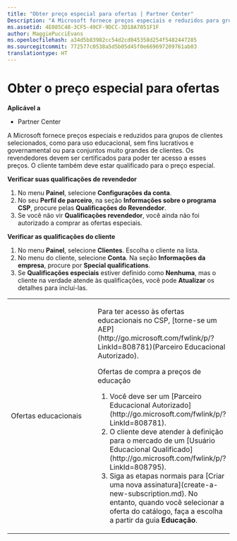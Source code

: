 ```yaml
---
title: "Obter preço especial para ofertas | Partner Center"
Description: "A Microsoft fornece preços especiais e reduzidos para grupos de clientes selecionados, como para uso educacional, sem fins lucrativos e governamental ou para conjuntos muito grandes de clientes."
ms.assetid: 4E085C48-3CF5-49CF-9DCC-3D18A7051F1F
author: MaggiePucciEvans
ms.openlocfilehash: a34d5b83982cc54d2cd045358d254f5482447285
ms.sourcegitcommit: 772577c0538a5d5b05d45f0e669697209761ab03
translationtype: HT
---
```

# <a name="get-special-pricing-for-offers"></a>Obter o preço especial para ofertas

**Aplicável a**

-  Partner Center

A Microsoft fornece preços especiais e reduzidos para grupos de clientes selecionados, como para uso educacional, sem fins lucrativos e governamental ou para conjuntos muito grandes de clientes. Os revendedores devem ser certificados para poder ter acesso a esses preços. O cliente também deve estar qualificado para o preço especial.

**Verificar suas qualificações de revendedor**

1.  No menu **Painel**, selecione **Configurações da conta**.
2.  No seu **Perfil de parceiro**, na seção **Informações sobre o programa CSP**, procure pelas **Qualificações do Revendedor**.
3.  Se você não vir **Qualificações revendedor**, você ainda não foi autorizado a comprar as ofertas especiais.

**Verificar as qualificações do cliente**

1.  No menu **Painel**, selecione **Clientes**. Escolha o cliente na lista.
2.  No menu do cliente, selecione **Conta**. Na seção **Informações da empresa**, procure por **Special qualifications**.
3.  Se **Qualificações especiais** estiver definido como **Nenhuma**, mas o cliente na verdade atende às qualificações, você pode **Atualizar** os detalhes para incluí-las.

<table>
<colgroup>
<col width="50%" />
<col width="50%" />
</colgroup>
<tbody>
<tr class="odd">
<td><p>Ofertas educacionais</p></td>
<td><p>Para ter acesso às ofertas educacionais no CSP, [torne-se um AEP](http://go.microsoft.com/fwlink/p/?LinkId=808781)(Parceiro Educacional Autorizado).</p>
<p>Ofertas de compra a preços de educação</strong></p>
<ol>
<li>Você deve ser um [Parceiro Educacional Autorizado](http://go.microsoft.com/fwlink/p/?LinkId=808781).</li>
<li>O cliente deve atender à definição para o mercado de um [Usuário Educacional Qualificado](http://go.microsoft.com/fwlink/p/?LinkId=808795).</li>
<li>Siga as etapas normais para [Criar uma nova assinatura](create-a-new-subscription.md). No entanto, quando você selecionar a oferta do catálogo, faça a escolha a partir da guia <strong>Educação</strong>.</li>
</ol></td>
</tr>
</tbody>
</table>

 

 

 



